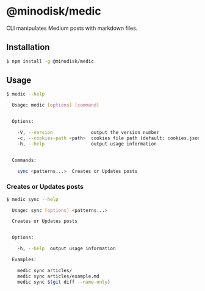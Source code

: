 # @minodisk/medic

CLI manipulates Medium posts with markdown files.

## Installation

```sh
$ npm install -g @minodisk/medic
```

## Usage

```sh
$ medic --help

  Usage: medic [options] [command]


  Options:

    -V, --version              output the version number
    -c, --cookies-path <path>  cookies file path (default: cookies.json)
    -h, --help                 output usage information


  Commands:

    sync <patterns...>  Creates or Updates posts
```

### Creates or Updates posts

```sh
$ medic sync --help

  Usage: sync [options] <patterns...>

  Creates or Updates posts


  Options:

    -h, --help  output usage information

  Examples:

    medic sync articles/
    medic sync articles/example.md
    medic sync $(git diff --name-only)
```
